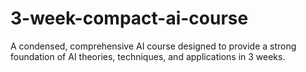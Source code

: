 # 3-week-compact-ai-course
A condensed, comprehensive AI course designed to provide a strong foundation of AI theories, techniques, and applications in 3 weeks.

